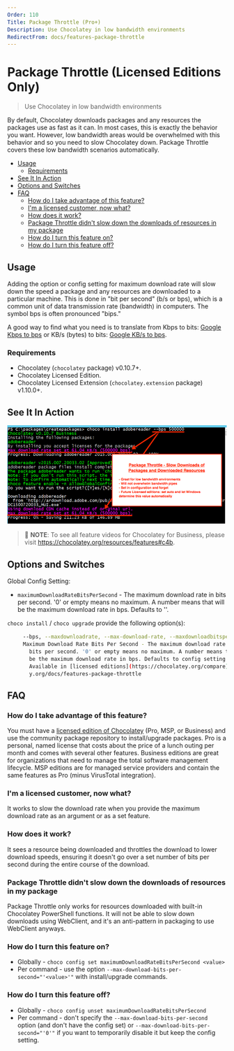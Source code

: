 ```yaml
---
Order: 110
Title: Package Throttle (Pro+)
Description: Use Chocolatey in low bandwidth environments
RedirectFrom: docs/features-package-throttle
---
```


# Package Throttle (Licensed Editions Only)

> Use Chocolatey in low bandwidth environments

By default, Chocolatey downloads packages and any resources the packages use as fast as it can. In most cases, this is exactly the behavior you want. However, low bandwidth areas would be overwhelmed with this behavior and so you need to slow Chocolatey down. Package Throttle covers these low bandwidth scenarios automatically.

<!-- TOC -->

- [Usage](#usage)
  - [Requirements](#requirements)
- [See It In Action](#see-it-in-action)
- [Options and Switches](#options-and-switches)
- [FAQ](#faq)
  - [How do I take advantage of this feature?](#how-do-i-take-advantage-of-this-feature)
  - [I'm a licensed customer, now what?](#im-a-licensed-customer-now-what)
  - [How does it work?](#how-does-it-work)
  - [Package Throttle didn't slow down the downloads of resources in my package](#package-throttle-didnt-slow-down-the-downloads-of-resources-in-my-package)
  - [How do I turn this feature on?](#how-do-i-turn-this-feature-on)
  - [How do I turn this feature off?](#how-do-i-turn-this-feature-off)

<!-- /TOC -->

## Usage
Adding the option or config setting for maximum download rate will slow down the speed a package and any resources are downloaded to a particular machine. This is done in "bit per second" (b/s or bps), which is a common unit of data transmission rate (bandwidth) in computers. The symbol bps is often pronounced "bips."

A good way to find what you need is to translate from Kbps to bits: [Google Kbps to bps](https://www.google.com/search?q=2+Kb/s+%3D+?+bps) or KB/s (bytes) to bits: [Google KB/s to bps](https://www.google.com/search?q=2+KB/s+%3D+bps).

### Requirements
* Chocolatey (`chocolatey` package) v0.10.7+.
* Chocolatey Licensed Edition.
* Chocolatey Licensed Extension (`chocolatey.extension` package) v1.10.0+.

## See It In Action
![Package Throttle downloading a package and resources - - if you are on https://docs.chocolatey.org/en-us/features/paid/package-throttle, see commented html below for detailed description of image](/assets/images/features/features_package_throttle.png)

<!--
Text in the image above:
Package Throttle - Slow Downloads of Packages and Downloaded Resources

- Great for low bandwidth environments
- Will not overwhelm bandwidth pipes
- Set in configuration and forget
- Future Licensed editions: set auto and let Windows determine this value automatically

-->

> :memo: **NOTE**: To see all feature videos for Chocolatey for Business, please visit https://chocolatey.org/resources/features#c4b.

## Options and Switches
Global Config Setting:

 * `maximumDownloadRateBitsPerSecond` - The maximum download rate in bits per second. '0' or empty means no maximum. A number means that will be the maximum download rate in bps. Defaults to ''.


`choco install` / `choco upgrade` provide the following option(s):

~~~sh
     --bps, --maxdownloadrate, --max-download-rate, --maxdownloadbitspersecond, --max-download-bits-per-second, --maximumdownloadbitspersecond, --maximum-download-bits-per-second=VALUE
     Maximum Download Rate Bits Per Second - The maximum download rate in
       bits per second. '0' or empty means no maximum. A number means that will
       be the maximum download rate in bps. Defaults to config setting of '0'.
       Available in [licensed editions](https://chocolatey.org/compare) v1.10+ only. See https://chocolate-
       y.org/docs/features-package-throttle
~~~

## FAQ

### How do I take advantage of this feature?
You must have a [licensed edition of Chocolatey](https://chocolatey.org/pricing) (Pro, MSP, or Business) and use the community package repository to install/upgrade packages. Pro is a personal, named license that costs about the price of a lunch outing per month and comes with several other features. Business editions are great for organizations that need to manage the total software management lifecycle. MSP editions are for managed service providers and contain the same features as Pro (minus VirusTotal integration).

### I'm a licensed customer, now what?
It works to slow the download rate when you provide the maximum download rate as an argument or as a set feature.

### How does it work?
It sees a resource being downloaded and throttles the download to lower download speeds, ensuring it doesn't go over a set number of bits per second during the entire course of the download.

### Package Throttle didn't slow down the downloads of resources in my package
Package Throttle only works for resources downloaded with built-in Chocolatey PowerShell functions. It will not be able to slow down downloads using WebClient, and it's an anti-pattern in packaging to use WebClient anyways.

### How do I turn this feature on?
* Globally - `choco config set maximumDownloadRateBitsPerSecond <value>`
* Per command - use the option `--max-download-bits-per-second="'<value>'"` with install/upgrade commands.

### How do I turn this feature off?
* Globally - `choco config unset maximumDownloadRateBitsPerSecond`
* Per command - don't specify the `--max-download-bits-per-second` option (and don't have the config set) or `--max-download-bits-per-second="'0'"` if you want to temporarily disable it but keep the config setting.
